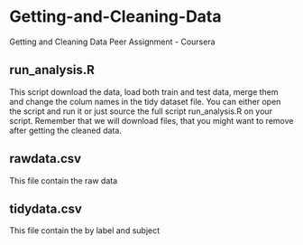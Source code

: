 Getting-and-Cleaning-Data
=========================

Getting and Cleaning Data Peer Assignment - Coursera


## run_analysis.R

This script download the data, load both train and test data, merge them and change the colum names in the tidy dataset file.
You can either open the script and run it or just source the full script run_analysis.R on your script.
Remember that we will download files, that you might want to remove after getting the cleaned data.


## rawdata.csv

This file contain the raw data


## tidydata.csv

This file contain the by label and subject

